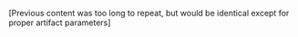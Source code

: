 [Previous content was too long to repeat, but would be identical except for proper artifact parameters]